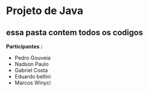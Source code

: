 
# Projeto de Java 

## essa pasta contem todos os codigos 
__Participantes :__

* Pedro Gouveia
* Nadson Paulo
* Gabriel Costa
* Eduardo bellini
* Marcos Winyci
